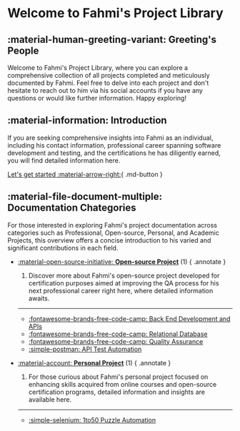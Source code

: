 # Welcome to Fahmi's Project Library

## :material-human-greeting-variant: Greeting's People
Welcome to Fahmi's Project Library, where you can explore a comprehensive collection of all projects completed and meticulously documented by Fahmi. Feel free to delve into each project and don't hesitate to reach out to him via his social accounts if you have any questions or would like further information. Happy exploring!

## :material-information: Introduction

If you are seeking comprehensive insights into Fahmi as an individual, including his contact information, professional career spanning software development and testing, and the certifications he has diligently earned, you will find detailed information here.

[Let's get started :material-arrow-right:](Introduction/About-fahmi.md){ .md-button }

## :material-file-document-multiple: Documentation Chategories

For those interested in exploring Fahmi's project documentation across categories such as Professional, Open-source, Personal, and Academic Projects, this overview offers a concise introduction to his varied and significant contributions in each field.

<div class="grid cards" markdown>

- [:material-open-source-initiative: __Open-source Project__](Projects/Open-Source/fcc-bedaa.md) (1)
    { .annotate }

    1. Discover more about Fahmi's open-source project developed for certification purposes aimed at improving the QA process for his next professional career right here, where detailed information awaits.

    ---

    - [:fontawesome-brands-free-code-camp: Back End Development and APIs](Projects/Open-Source/fcc-bedaa.md)
    - [:fontawesome-brands-free-code-camp: Relational Database](Projects/Open-Source/fcc-bedaa.md)
    - [:fontawesome-brands-free-code-camp: Quality Assurance](Projects/Open-Source/fcc-bedaa.md)
    - [:simple-postman: API Test Automation](Projects/Open-Source/postman-api-auto.md)

- [:material-account: __Personal Project__](Projects/Personal/1to50.md) (1)
    { .annotate }

    1. For those curious about Fahmi's personal project focused on enhancing skills acquired from online courses and open-source certification programs, detailed information and insights are available here.

    ---

    - [:simple-selenium: 1to50 Puzzle Automation](Projects/Personal/1to50.md)


<!-- - [:material-professional-hexagon: __Professional Project__](Projects/Professional/desktop-app.md) (1)
    { .annotate }

    1. Explore Fahmi's notable contributions to automation tools and script automation, specifically designed to enhance the QA process throughout his professional career, right here for detailed insights.

    ---

    - [:octicons-device-desktop-24: Desktop Automation Tools](Projects/Professional/desktop-app.md)
    - [:simple-dotnet: C#/.NET Automation Script](Projects/Professional/dotnet-app.md) -->

<!-- - [:material-school: __Academic Project__](Projects/Academic/final-prj.md) (1)
    { .annotate }

    1. Explore Fahmi's academic project encompassing embedded systems, digital signal processing, machine learning, and artificial neural networks, which culminated in his Bachelor of Applied Engineering degree. Detailed information on this innovative project is available here.

    ---

    - [:octicons-meter-16: Smart Metering Systems](Projects/Academic/final-prj.md) -->

<!-- - [:fontawesome-solid-k: Web UI Automation](Projects/Open-Source/katalon-web-ui.md)
    - [:fontawesome-solid-k: API Automation](Projects/Open-Source/katalon-api.md) -->

<!-- - [:simple-selenium: Car Rental Automation](Projects/Personal/car-rental.md)
- [:fontawesome-brands-node-js: Simple CRUD Backend](Projects/Personal/simple-be-app.md)
- [:fontawesome-solid-k: Melaka Web Automation](Projects/Personal/melaka.md) -->




</div>


